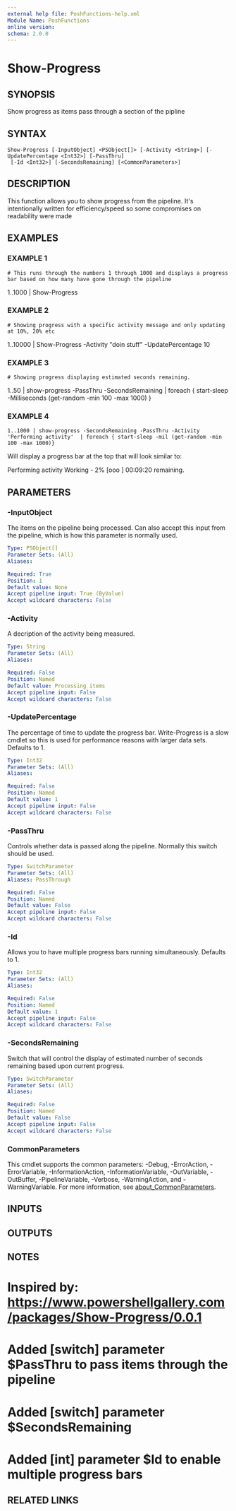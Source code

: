 ```yaml
---
external help file: PoshFunctions-help.xml
Module Name: PoshFunctions
online version:
schema: 2.0.0
---
```


# Show-Progress

## SYNOPSIS
Show progress as items pass through a section of the pipline

## SYNTAX

```
Show-Progress [-InputObject] <PSObject[]> [-Activity <String>] [-UpdatePercentage <Int32>] [-PassThru]
 [-Id <Int32>] [-SecondsRemaining] [<CommonParameters>]
```

## DESCRIPTION
This function allows you to show progress from the pipeline.
It's intentionally written for efficiency/speed so some compromises on readability were made

## EXAMPLES

### EXAMPLE 1
```
# This runs through the numbers 1 through 1000 and displays a progress bar based on how many have gone through the pipeline
```

1..1000 | Show-Progress

### EXAMPLE 2
```
# Showing progress with a specific activity message and only updating at 10%, 20% etc
```

1..10000 | Show-Progress -Activity "doin stuff" -UpdatePercentage 10

### EXAMPLE 3
```
# Showing progress displaying estimated seconds remaining.
```

1..50 | show-progress  -PassThru -SecondsRemaining | foreach { start-sleep  -Milliseconds (get-random -min 100 -max 1000) }

### EXAMPLE 4
```
1..1000 | show-progress -SecondsRemaining -PassThru -Activity 'Performing activity'  | foreach { start-sleep -mil (get-random -min 100 -max 1000)}
```

Will display a progress bar at the top that will look similar to:

Performing activity
    Working - 2%
    \[ooo                                                                                                           \]
    00:09:20 remaining.

## PARAMETERS

### -InputObject
The items on the pipeline being processed.
Can also accept this input from the pipeline, which is how this parameter
is normally used.

```yaml
Type: PSObject[]
Parameter Sets: (All)
Aliases:

Required: True
Position: 1
Default value: None
Accept pipeline input: True (ByValue)
Accept wildcard characters: False
```

### -Activity
A decription of the activity being measured.

```yaml
Type: String
Parameter Sets: (All)
Aliases:

Required: False
Position: Named
Default value: Processing items
Accept pipeline input: False
Accept wildcard characters: False
```

### -UpdatePercentage
The percentage of time to update the progress bar.
Write-Progress is a slow cmdlet so this is used for performance
reasons with larger data sets.
Defaults to 1.

```yaml
Type: Int32
Parameter Sets: (All)
Aliases:

Required: False
Position: Named
Default value: 1
Accept pipeline input: False
Accept wildcard characters: False
```

### -PassThru
Controls whether data is passed along the pipeline.
Normally this switch should be used.

```yaml
Type: SwitchParameter
Parameter Sets: (All)
Aliases: PassThrough

Required: False
Position: Named
Default value: False
Accept pipeline input: False
Accept wildcard characters: False
```

### -Id
Allows you to have multiple progress bars running simultaneously.
Defaults to 1.

```yaml
Type: Int32
Parameter Sets: (All)
Aliases:

Required: False
Position: Named
Default value: 1
Accept pipeline input: False
Accept wildcard characters: False
```

### -SecondsRemaining
Switch that will control the display of estimated number of seconds remaining based upon current progress.

```yaml
Type: SwitchParameter
Parameter Sets: (All)
Aliases:

Required: False
Position: Named
Default value: False
Accept pipeline input: False
Accept wildcard characters: False
```

### CommonParameters
This cmdlet supports the common parameters: -Debug, -ErrorAction, -ErrorVariable, -InformationAction, -InformationVariable, -OutVariable, -OutBuffer, -PipelineVariable, -Verbose, -WarningAction, and -WarningVariable. For more information, see [about_CommonParameters](http://go.microsoft.com/fwlink/?LinkID=113216).

## INPUTS

## OUTPUTS

## NOTES
# Inspired by: https://www.powershellgallery.com/packages/Show-Progress/0.0.1
# Added \[switch\] parameter $PassThru to pass items through the pipeline
# Added \[switch\] parameter $SecondsRemaining
# Added \[int\] parameter $Id to enable multiple progress bars

## RELATED LINKS
